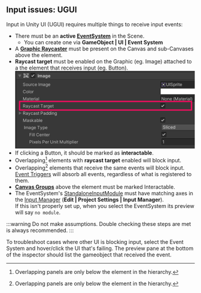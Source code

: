 ## Input issues: UGUI
Input in Unity UI (UGUI) requires multiple things to receive input events:
- There must be an **active [EventSystem](https://docs.unity3d.com/Packages/com.unity.ugui@latest/index.html?subfolder=/manual/EventSystem.html)** in the Scene.  
    - You can create one via **GameObject | UI | Event System**  
- A **[Graphic Raycaster](https://docs.unity3d.com/Packages/com.unity.ugui@latest/index.html?subfolder=/manual/script-GraphicRaycaster.html)** must be present on the Canvas and sub-Canvases above the element.  
- **Raycast target** must be enabled on the Graphic (eg. Image) attached to a the element that receives input (eg. Button).  
![Raycast Target](ui-raycast-target.png)
- If clicking a Button, it should be marked as **interactable**.
- Overlapping[^1] elements with **raycast target** enabled will block input.
- Overlapping[^1] elements that receive the same events will block input.  
   [Event Triggers](https://docs.unity3d.com/Packages/com.unity.ugui@latest/index.html?subfolder=/manual/script-EventTrigger.html) will absorb all events, regardless of what is registered to them.
- **[Canvas Groups](https://docs.unity3d.com/Packages/com.unity.ugui@latest/index.html?subfolder=/manual/class-CanvasGroup.html)** above the element must be marked Interactable.
- The EventSystem's [StandaloneInputModule](https://docs.unity3d.com/Packages/com.unity.ugui@latest/index.html?subfolder=/manual/script-StandaloneInputModule.html) must have matching axes in the [Input Manager](https://docs.unity3d.com/Manual/class-InputManager.html) (**Edit | Project Settings | Input Manager**).  
    If this isn't properly set up, when you select the EventSystem its preview will say `no module`.

:::warning
Do not make assumptions. Double checking these steps are met is always recommended.
:::

To troubleshoot cases where other UI is blocking input, select the Event System and hover/click the UI that's failing. The preview pane at the bottom of the inspector should list the gameobject that received the event.

[^1]: Overlapping panels are only below the element in the hierarchy.